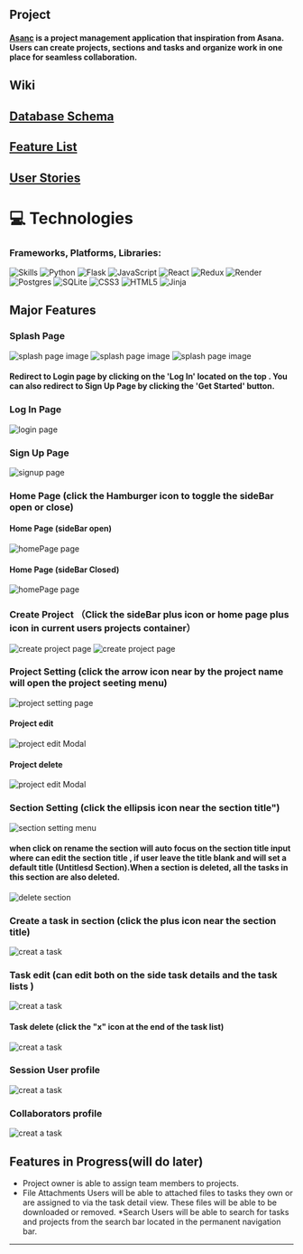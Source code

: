 ## Project 

#### [Asanc](https://cc-asanc.onrender.com) is a project management application that inspiration from Asana. Users can create projects, sections and tasks and organize work in one place for seamless collaboration.

## Wiki 

## [Database Schema](https://github.com/cici1819/Asanc/blob/main/png/asanc-dataSchema.png)
## [Feature List](https://github.com/cici1819/Asanc/wiki/Features-list)
## [User Stories](https://github.com/cici1819/Asanc/wiki/User-Stories)

# 💻 Technologies
### Frameworks, Platforms, Libraries:
![Skills](https://skillicons.dev/icons?i=py,flask,js,react,redux,postgres,sqlite,css,html,render)
![Python](https://img.shields.io/badge/python-3670A0?style=for-the-badge&logo=python&logoColor=ffdd54)
![Flask](https://img.shields.io/badge/flask-%23000.svg?style=for-the-badge&logo=flask&logoColor=white)
![JavaScript](https://img.shields.io/badge/javascript-%23323330.svg?style=for-the-badge&logo=javascript&logoColor=%23F7DF1E)
![React](https://img.shields.io/badge/react-%2320232a.svg?style=for-the-badge&logo=react&logoColor=%2361DAFB)
![Redux](https://img.shields.io/badge/redux-%23593d88.svg?style=for-the-badge&logo=redux&logoColor=white)
![Render](https://img.shields.io/badge/Render-12100E?style=for-the-badge&logo=Render)
![Postgres](https://img.shields.io/badge/postgres-%23316192.svg?style=for-the-badge&logo=postgresql&logoColor=white)
![SQLite](https://img.shields.io/badge/sqlite-%2307405e.svg?style=for-the-badge&logo=sqlite&logoColor=white)
![CSS3](https://img.shields.io/badge/css3-%231572B6.svg?style=for-the-badge&logo=css3&logoColor=white)
![HTML5](https://img.shields.io/badge/html5-%23E34F26.svg?style=for-the-badge&logo=html5&logoColor=white)
![Jinja](https://img.shields.io/badge/jinja-white.svg?style=for-the-badge&logo=jinja&logoColor=black)
## Major Features
### Splash Page
<img src="https://github.com/cici1819/Asanc/blob/dev/react-app/src/img/splashPage1.png" alt="splash page image">
<img src="https://github.com/cici1819/Asanc/blob/dev/react-app/src/img/splashPage2.png" alt="splash page image">
<img src="https://github.com/cici1819/Asanc/blob/dev/react-app/src/img/splahPage3.png" alt="splash page image">

#### Redirect to Login page by clicking on the 'Log In' located on the top . You can also redirect to Sign Up Page by clicking the 'Get Started' button.
### Log In Page
<img src="https://github.com/cici1819/Asanc/blob/dev/react-app/src/img/login-form.png" alt="login page">

### Sign Up Page
<img src="https://github.com/cici1819/Asanc/blob/dev/react-app/src/img/signUp-page.png" alt="signup page">

### Home Page (click the Hamburger icon to toggle the  sideBar open or close) 
#### Home Page (sideBar open)
<img src="https://github.com/cici1819/Asanc/blob/dev/react-app/src/img/homePage.png" alt="homePage page">

#### Home Page (sideBar Closed)
<img src="https://github.com/cici1819/Asanc/blob/dev/react-app/src/img/homePage2.png" alt="homePage page">

### Create Project （Click the sideBar plus icon or home page plus icon in current users projects container）

<img src="https://github.com/cici1819/Asanc/blob/dev/react-app/src/img/creatHomePage.png" alt="create project page">
<img src="https://github.com/cici1819/Asanc/blob/dev/react-app/src/img/create-new-project.png" alt="create project page">

### Project Setting (click the arrow icon near by the project name will open the project seeting menu)
<img src="https://github.com/cici1819/Asanc/blob/dev/react-app/src/img/projectSetting.png" alt=" project setting page">

#### Project edit 
<img src="https://github.com/cici1819/Asanc/blob/dev/react-app/src/img/project-edit.png" alt=" project edit Modal">

#### Project delete

<img src="https://github.com/cici1819/Asanc/blob/dev/react-app/src/img/project-delete.png" alt=" project edit Modal">

### Section Setting (click the ellipsis icon near the  section title")
<img src="https://github.com/cici1819/Asanc/blob/dev/react-app/src/img/section-setting.png" alt=" section setting menu">

#### when click on rename the section will auto focus on the section title input where can edit the section title , if user leave the title blank and will set a default  title (Untitlesd Section).When a section is deleted, all the tasks in this section are also deleted.
<img src="https://github.com/cici1819/Asanc/blob/dev/react-app/src/img/section-delete.png" alt="delete section">

### Create a task in section (click the plus icon near the section title)
<img src="https://github.com/cici1819/Asanc/blob/dev/react-app/src/img/add-task.png" alt="creat a task">

### Task edit (can edit both on the side task details and the task lists )
<img src="https://github.com/cici1819/Asanc/blob/dev/react-app/src/img/edit-task.png" alt="creat a task">

#### Task delete (click the "x" icon at the end of the task list)
<img src="https://github.com/cici1819/Asanc/blob/dev/react-app/src/img/delete-task.png" alt="creat a task">

### Session User profile
<img src="https://github.com/cici1819/Asanc/blob/dev/react-app/src/img/session-user-info.png" alt="creat a task">

### Collaborators profile
<img src="https://github.com/cici1819/Asanc/blob/dev/react-app/src/img/collaborators-info.png" alt="creat a task">

 ## Features in Progress(will do later)
* Project owner is able to assign team members to projects.
* File Attachments Users will be able to attached files to tasks they own or are assigned to via the task detail view. These files will be able to be downloaded or removed.
*Search Users will be able to search for tasks and projects from the search bar located in the permanent navigation bar.

***
